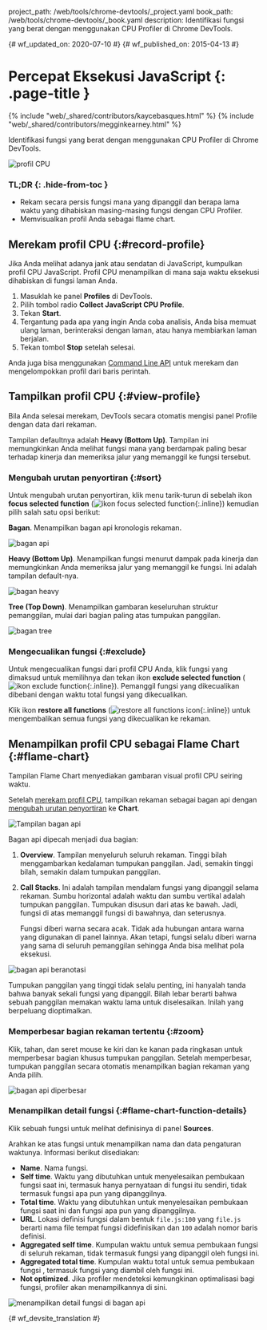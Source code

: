 project_path: /web/tools/chrome-devtools/_project.yaml
book_path: /web/tools/chrome-devtools/_book.yaml
description: Identifikasi fungsi yang berat dengan menggunakan CPU Profiler di Chrome DevTools.

{# wf_updated_on: 2020-07-10 #}
{# wf_published_on: 2015-04-13 #}

# Percepat Eksekusi JavaScript {: .page-title }

{% include "web/_shared/contributors/kaycebasques.html" %}
{% include "web/_shared/contributors/megginkearney.html" %}

Identifikasi fungsi yang berat dengan menggunakan CPU Profiler di 
Chrome DevTools.

![profil CPU](imgs/cpu-profile.png)


### TL;DR {: .hide-from-toc }
- Rekam secara persis fungsi mana yang dipanggil dan berapa lama waktu yang dihabiskan masing-masing fungsi dengan CPU Profiler.
- Memvisualkan profil Anda sebagai flame chart.


## Merekam profil CPU {:#record-profile}

Jika Anda melihat adanya jank atau sendatan di JavaScript, kumpulkan profil CPU JavaScript.
Profil CPU menampilkan di mana saja waktu eksekusi dihabiskan di fungsi laman Anda.

1. Masuklah ke panel **Profiles** di DevTools.
2. Pilih tombol radio **Collect JavaScript CPU Profile**.
3. Tekan **Start**.
4. Tergantung pada apa yang ingin Anda coba analisis, Anda bisa memuat ulang 
   laman, berinteraksi dengan laman, atau hanya membiarkan laman berjalan.
5. Tekan tombol **Stop** setelah selesai. 

Anda juga bisa menggunakan [Command Line API][profile] untuk merekam dan mengelompokkan profil 
dari baris perintah.

[profile]: /web/tools/chrome-devtools/debug/command-line/command-line-reference#profilename-and-profileendname

## Tampilkan profil CPU {:#view-profile}

Bila Anda selesai merekam, DevTools secara otomatis mengisi panel Profile
dengan data dari rekaman. 

Tampilan defaultnya adalah **Heavy (Bottom Up)**. Tampilan ini memungkinkan Anda melihat 
fungsi mana yang berdampak paling besar terhadap kinerja dan memeriksa jalur
yang memanggil ke fungsi tersebut. 

### Mengubah urutan penyortiran {:#sort}

Untuk mengubah urutan penyortiran, klik menu tarik-turun di sebelah ikon 
**focus selected function**
(![ikon focus selected function](imgs/focus.png){:.inline}) 
kemudian pilih salah satu opsi berikut:

**Bagan**. Menampilkan bagan api kronologis rekaman.

![bagan api](imgs/flamechart.png)

**Heavy (Bottom Up)**. Menampilkan fungsi menurut dampak pada kinerja dan memungkinkan Anda
memeriksa jalur yang memanggil ke fungsi. Ini adalah tampilan default-nya. 

![bagan heavy](imgs/heavy.png)

**Tree (Top Down)**. Menampilkan gambaran keseluruhan struktur pemanggilan, 
mulai dari bagian paling atas tumpukan panggilan. 

![bagan tree](imgs/tree.png)

### Mengecualikan fungsi {:#exclude}

Untuk mengecualikan fungsi dari profil CPU Anda, klik fungsi yang dimaksud untuk memilihnya dan 
tekan ikon **exclude selected function** 
(![ikon exclude function](imgs/exclude.png){:.inline}). Pemanggil fungsi 
yang dikecualikan dibebani dengan waktu total fungsi yang dikecualikan.

Klik ikon **restore all functions** 
(![restore all functions icon](imgs/restore.png){:.inline})
untuk mengembalikan semua fungsi yang dikecualikan ke rekaman.

## Menampilkan profil CPU sebagai Flame Chart {:#flame-chart}

Tampilan Flame Chart menyediakan gambaran visual profil CPU
seiring waktu.

Setelah [merekam profil CPU](#record-profile), tampilkan rekaman sebagai 
bagan api dengan [mengubah urutan penyortiran](#sort) ke **Chart**.

![Tampilan bagan api](imgs/flamechart.png)

Bagan api dipecah menjadi dua bagian:

1. **Overview**. Tampilan menyeluruh seluruh rekaman.
   Tinggi bilah menggambarkan kedalaman 
   tumpukan panggilan. Jadi, semakin tinggi bilah, semakin dalam tumpukan panggilan. 

2. **Call Stacks**. Ini adalah tampilan mendalam fungsi yang dipanggil 
   selama rekaman. Sumbu horizontal adalah waktu dan sumbu vertikal adalah 
   tumpukan panggilan. Tumpukan disusun dari atas ke bawah. Jadi, fungsi di atas
  memanggil fungsi di bawahnya, dan seterusnya. 

   Fungsi diberi warna secara acak. Tidak ada hubungan antara warna yang digunakan
   di panel lainnya. Akan tetapi, fungsi selalu diberi warna yang sama
   di seluruh pemanggilan sehingga Anda bisa melihat pola eksekusi. 

![bagan api beranotasi](imgs/annotated-cpu-flame.png)

Tumpukan panggilan yang tinggi tidak selalu penting, ini hanyalah tanda bahwa banyak sekali
fungsi yang dipanggil. Bilah lebar berarti bahwa sebuah panggilan memakan waktu lama 
untuk diselesaikan. Inilah yang berpeluang dioptimalkan. 

### Memperbesar bagian rekaman tertentu {:#zoom}

Klik, tahan, dan seret mouse ke kiri dan ke kanan pada ringkasan untuk memperbesar
bagian khusus tumpukan panggilan. Setelah memperbesar, tumpukan panggilan 
secara otomatis menampilkan bagian rekaman yang Anda pilih.

![bagan api diperbesar](imgs/benchmark-zoom.png)

### Menampilkan detail fungsi {:#flame-chart-function-details}

Klik sebuah fungsi untuk melihat definisinya di panel **Sources**.

Arahkan ke atas fungsi untuk menampilkan nama dan data pengaturan waktunya. Informasi
berikut disediakan: 

*  **Name**. Nama fungsi.
*  **Self time**. Waktu yang dibutuhkan untuk menyelesaikan pembukaan fungsi 
   saat ini, termasuk hanya pernyataan di fungsi itu sendiri, tidak 
   termasuk fungsi apa pun yang dipanggilnya.
*  **Total time**. Waktu yang dibutuhkan untuk menyelesaikan pembukaan fungsi 
   saat ini dan fungsi apa pun yang dipanggilnya.
*  **URL**. Lokasi definisi fungsi dalam bentuk 
   `file.js:100` yang `file.js` berarti nama file tempat fungsi
   didefinisikan dan `100` adalah nomor baris definisi.
*  **Aggregated self time**. Kumpulan waktu untuk semua pembukaan fungsi 
   di seluruh rekaman, tidak termasuk fungsi yang dipanggil oleh 
   fungsi ini.
*  **Aggregated total time**. Kumpulan waktu total untuk semua pembukaan fungsi 
   , termasuk fungsi yang diambil oleh fungsi ini.
*  **Not optimized**. Jika profiler mendeteksi kemungkinan optimalisasi
   bagi fungsi, profiler akan menampilkannya di sini.

![menampilkan detail fungsi di bagan api](imgs/details.png)


{# wf_devsite_translation #}
